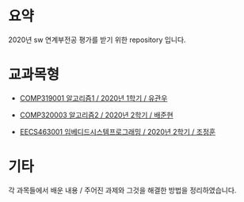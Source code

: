 # 요약

2020년 sw 연계부전공 평가를 받기 위한 repository 입니다.

# 교과목형
* [COMP319001 알고리즘1 / 2020년 1학기 / 유관우](Algorithm1.md)

* [COMP320003 알고리즘2 / 2020년 2학기 / 배준현](Algorithm2.md)
* [EECS463001 임베디드시스템프로그래밍 / 2020년 2학기 / 조정훈](EmbeddedProgramming.md)  

# 기타
각 과목들에서 배운 내용 / 주어진 과제와 그것을 해결한 방법을 정리하였습니다.

